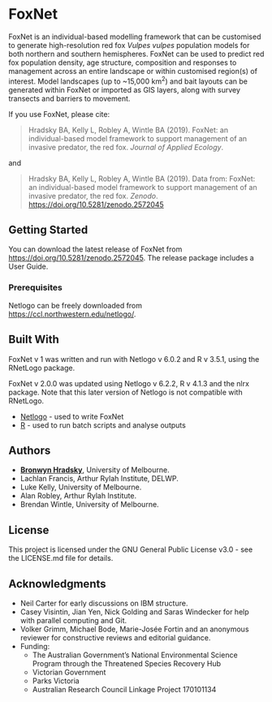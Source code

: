 # FoxNet

FoxNet is an individual-based modelling framework that can be customised to generate high-resolution red fox *Vulpes vulpes* population models for both northern and southern hemispheres.  FoxNet can be used to predict red fox population density, age structure, composition and responses to management across an entire landscape or within customised region(s) of interest. Model landscapes (up to ~15,000 km<sup>2</sup>) and bait layouts can be generated within FoxNet or imported as GIS layers, along with survey transects and barriers to movement. 

If you use FoxNet, please cite:

> Hradsky BA, Kelly L, Robley A, Wintle BA (2019). FoxNet: an individual-based model framework to support management of an invasive predator, the red fox. *Journal of Applied Ecology*.

and

> Hradsky BA, Kelly L, Robley A, Wintle BA (2019). Data from: FoxNet: an individual-based model framework to support management of an invasive predator, the red fox. *Zenodo*. https://doi.org/10.5281/zenodo.2572045

## Getting Started

You can download the latest release of FoxNet from https://doi.org/10.5281/zenodo.2572045.  The release package includes a User Guide.

### Prerequisites

Netlogo can be freely downloaded from https://ccl.northwestern.edu/netlogo/. 

## Built With

FoxNet v 1 was written and run with Netlogo v 6.0.2 and R v 3.5.1, using  the RNetLogo package.

FoxNet v 2.0.0 was updated using Netlogo v 6.2.2, R v 4.1.3 and the nlrx package.  Note that this later version of Netlogo is not compatible with RNetLogo.

* [Netlogo](https://ccl.northwestern.edu/netlogo/) - used to write FoxNet
* [R](https://www.rstudio.com/) - used to run batch scripts and analyse outputs

## Authors

* [**Bronwyn Hradsky**](https://github.com/bhradsky), University of Melbourne.
* Lachlan Francis, Arthur Rylah Institute, DELWP.
* Luke Kelly, University of Melbourne.
* Alan Robley, Arthur Rylah Institute.
* Brendan Wintle, University of Melbourne.

## License

This project is licensed under the GNU General Public License v3.0 - see the LICENSE.md file for details.

## Acknowledgments

* Neil Carter for early discussions on IBM structure.
* Casey Visintin, Jian Yen, Nick Golding and Saras Windecker for help with parallel computing and Git.
* Volker Grimm, Michael Bode, Marie-Josée Fortin and an anonymous reviewer for constructive reviews and editorial guidance.
* Funding: 
  * The Australian Government’s National Environmental Science Program through the Threatened Species Recovery Hub
  * Victorian Government
  * Parks Victoria
  * Australian Research Council Linkage Project 170101134

